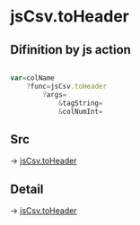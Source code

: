 # jsCsv.toHeader

## Difinition by js action

```js.js

var=colName
	?func=jsCsv.toHeader
		?args=
			&tagString=
			&colNumInt=
```

## Src

-> [jsCsv.toHeader](https://github.com/puutaro/CommandClick/blob/master/app/src/main/java/com/puutaro/commandclick/fragment_lib/terminal_fragment/js_interface/JsCsv.kt#L183)

## Detail

-> [jsCsv.toHeader](https://github.com/puutaro/CommandClick/blob/master/md/developer/js_interface/details/JsCsv/toHeader.md)
